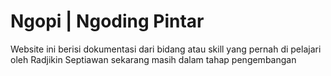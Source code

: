 # Ngopi | Ngoding Pintar

Website ini berisi dokumentasi dari bidang atau skill yang pernah di pelajari oleh Radjikin Septiawan 
sekarang masih dalam tahap pengembangan
